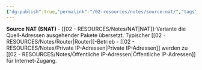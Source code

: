 ```yaml
---
{"dg-publish":true,"permalink":"/02-resources/notes/source-nat/","tags":["nat/typ","übersetzung/quelle","informatik/netzwerk"],"noteIcon":"","updated":"2025-09-10T16:35:36.000+02:00"}
---
```



**Source NAT (SNAT)** - [[02 - RESOURCES/Notes/NAT\|NAT]]-Variante die Quell-Adressen ausgehender Pakete übersetzt.
Typischer [[02 - RESOURCES/Notes/Router\|Router]]-Betrieb - [[02 - RESOURCES/Notes/Private IP-Adressen\|Private IP-Adressen]] werden zu [[02 - RESOURCES/Notes/Öffentliche IP-Adressen\|Öffentliche IP-Adressen]] für Internet-Zugang.